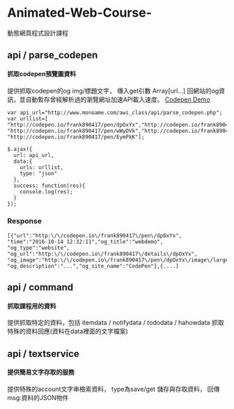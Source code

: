 # Animated-Web-Course-
動態網頁程式設計課程

## api / parse_codepen 
#### 抓取codepen預覽圖資料
提供抓取codepen的og img/標題文字，
傳入get引數 Array[url...] 回網站的og資訊，並自動暫存曾經解析過的瀏覽網址加速API載入速度。
[Codepen Demo](http://codepen.io/frank890417/pen/XjBrok) 
```
var api_url="http://www.monoame.com/awi_class/api/parse_codepen.php";
var urllist=[
"http://codepen.io/frank890417/pen/dpOxYx","http://codepen.io/frank890417/pen/XjBrok",
"http://codepen.io/frank890417/pen/wWyOVk","http://codepen.io/frank890417/pen/xEkyPy",
"http://codepen.io/frank890417/pen/EymPkK"];

$.ajax({
  url: api_url,
  data:{    
    urls: urllist,
    type: "json"
  },
  success: function(res){
    console.log(res);
  }
});
```
### Response
```
[{"url":"http:\/\/codepen.io\/frank890417\/pen\/dpOxYx",
"time":"2016-10-14 12:32:11","og_title":"webdemo",
"og_type":"website",
"og_url":"http:\/\/codepen.io\/frank890417\/details\/dpOxYx",
"og_image":"http:\/\/codepen.io\/frank890417\/pen\/dpOxYx\/image\/large.png",
"og_description":"...","og_site_name":"CodePen"},{....]
```

## api / command 
#### 抓取課程用的資料
提供抓取特定的資料，包括
itemdata / notifydata / tododata / hahowdata
抓取特殊的資料回應(資料在data裡面的文字檔案)

## api / textservice 
#### 提供簡易文字存取的服務
提供特殊的account文字串檢索資料，
type為save/get 儲存與存取資料，
回傳msg:資料的JSON物件
